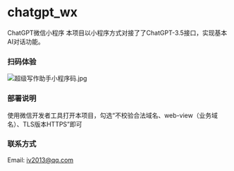 # chatgpt_wx
ChatGPT微信小程序
本项目以小程序方式对接了了ChatGPT-3.5接口，实现基本AI对话功能。
### 扫码体验
![超级写作助手小程序码.jpg](https://note.youdao.com/yws/res/4174/WEBRESOURCEbd8361cd2c3f633a7b6687c738209154)

### 部署说明
使用微信开发者工具打开本项目，勾选“不校验合法域名、web-view（业务域名）、TLS版本HTTPS”即可

### 联系方式
Email: iv2013@qq.com